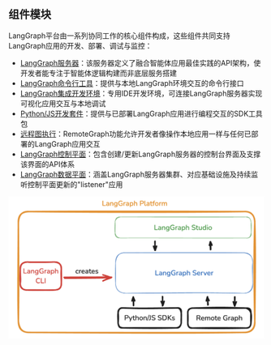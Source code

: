 ## 组件模块

LangGraph平台由一系列协同工作的核心组件构成，这些组件共同支持LangGraph应用的开发、部署、调试与监控：

- [LangGraph服务器](./langgraph_server.md)：该服务器定义了融合智能体应用最佳实践的API架构，使开发者能专注于智能体逻辑构建而非底层服务搭建
- [LangGraph命令行工具](./langgraph_cli.md)：提供与本地LangGraph环境交互的命令行接口
- [LangGraph集成开发环境](./langgraph_studio.md)：专用IDE开发环境，可连接LangGraph服务器实现可视化应用交互与本地调试
- [Python/JS开发套件](./sdk.md)：提供与已部署LangGraph应用进行编程交互的SDK工具包
- [远程图执行](../how-tos/use-remote-graph.md)：RemoteGraph功能允许开发者像操作本地应用一样与任何已部署的LangGraph应用交互
- [LangGraph控制平面](./langgraph_control_plane.md)：包含创建/更新LangGraph服务器的控制台界面及支撑该界面的API体系
- [LangGraph数据平面](./langgraph_data_plane.md)：涵盖LangGraph服务器集群、对应基础设施及持续监听控制平面更新的"listener"应用

![LangGraph组件架构图](img/lg_platform.png)